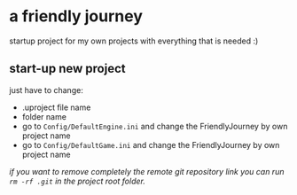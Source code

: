 # a friendly journey
startup project for my own projects with everything that is needed :)

## start-up new project
just have to change:
  - .uproject file name
  - folder name
  - go to `Config/DefaultEngine.ini` and change the FriendlyJourney by own project name
  - go to `Config/DefaultGame.ini` and change the FriendlyJourney by own project name

_if you want to remove completely the remote git repository link you can run `rm -rf .git` in the project root folder._
